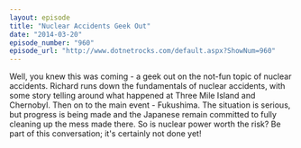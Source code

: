 ```yaml
---
layout: episode
title: "Nuclear Accidents Geek Out"
date: "2014-03-20"
episode_number: "960"
episode_url: "http://www.dotnetrocks.com/default.aspx?ShowNum=960"
---
```


Well, you knew this was coming - a geek out on the not-fun topic of nuclear accidents. Richard runs down the fundamentals of nuclear accidents, with some story telling around what happened at Three Mile Island and Chernobyl. Then on to the main event - Fukushima. The situation is serious, but progress is being made and the Japanese remain committed to fully cleaning up the mess made there. So is nuclear power worth the risk? Be part of this conversation; it's certainly not done yet!
